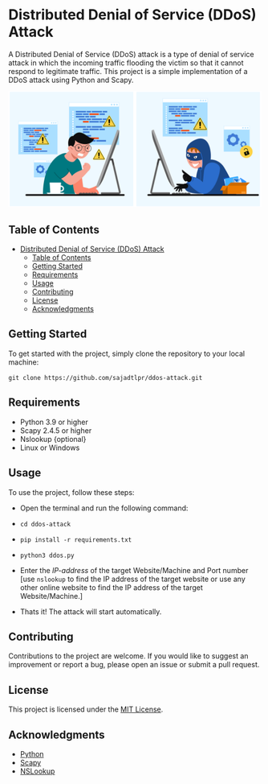 # Distributed Denial of Service (DDoS) Attack

A Distributed Denial of Service (DDoS) attack is a type of denial of service attack in which the incoming traffic flooding the victim so that it cannot respond to legitimate traffic. This project is a simple implementation of a DDoS attack using Python and Scapy.

![IMAGE](./assets/banner.png)

## Table of Contents

- [Distributed Denial of Service (DDoS) Attack](#distributed-denial-of-service-ddos-attack)
  - [Table of Contents](#table-of-contents)
  - [Getting Started](#getting-started)
  - [Requirements](#requirements)
  - [Usage](#usage)
  - [Contributing](#contributing)
  - [License](#license)
  - [Acknowledgments](#acknowledgments)

## Getting Started

To get started with the project, simply clone the repository to your local machine:

```
git clone https://github.com/sajadtlpr/ddos-attack.git
```

## Requirements

- Python 3.9 or higher
- Scapy 2.4.5 or higher
- Nslookup {optional}
- Linux or Windows

## Usage

To use the project, follow these steps:

- Open the terminal and run the following command:
- `cd ddos-attack`
- `pip install -r requirements.txt`
- `python3 ddos.py`

- Enter the _IP-address_ of the target Website/Machine and Port number [use `nslookup` to find the IP address of the target website or use any other online website to find the IP address of the target Website/Machine.]
- Thats it! The attack will start automatically.

## Contributing

Contributions to the project are welcome. If you would like to suggest an improvement or report a bug, please open an issue or submit a pull request.

## License

This project is licensed under the [MIT License](https://opensource.org/licenses/MIT).

## Acknowledgments

- [Python](https://www.python.org/)
- [Scapy](https://scapy.net/)
- [NSLookup](https://www.nslookup.io/)
